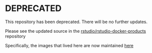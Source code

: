 # DEPRECATED

This repository has been deprecated. There will be no further updates.

Please see the updated source in
the [rstudio/rstudio-docker-products](https://github.com/rstudio/rstudio-docker-products) repository

Specifically, the images that lived here are now
maintained [here](https://github.com/rstudio/rstudio-docker-products/tree/main/r-session-complete)
